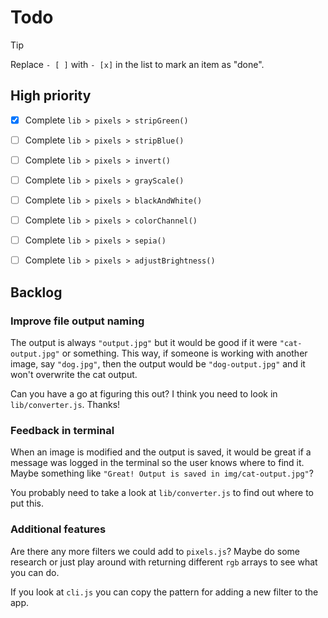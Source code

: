 # Todo

> [!TIP]
>
> Replace `- [ ]` with `- [x]` in the list to mark an item as "done".

## High priority

- [x] Complete `lib > pixels > stripGreen()`

- [ ] Complete `lib > pixels > stripBlue()`

- [ ] Complete `lib > pixels > invert()`

- [ ] Complete `lib > pixels > grayScale()`

- [ ] Complete `lib > pixels > blackAndWhite()`

- [ ] Complete `lib > pixels > colorChannel()`

- [ ] Complete `lib > pixels > sepia()`

- [ ] Complete `lib > pixels > adjustBrightness()`

## Backlog

### Improve file output naming

The output is always `"output.jpg"` but it would be good if it were
`"cat-output.jpg"` or something. This way, if someone is working with another
image, say `"dog.jpg"`, then the output would be `"dog-output.jpg"` and it won't
overwrite the cat output.

Can you have a go at figuring this out? I think you need to look in
`lib/converter.js`. Thanks!

### Feedback in terminal

When an image is modified and the output is saved, it would be great if a
message was logged in the terminal so the user knows where to find it. Maybe
something like `"Great! Output is saved in img/cat-output.jpg"`?

You probably need to take a look at `lib/converter.js` to find out where to put
this.

### Additional features

Are there any more filters we could add to `pixels.js`? Maybe do some research
or just play around with returning different `rgb` arrays to see what you can
do.

If you look at `cli.js` you can copy the pattern for adding a new filter to the
app.
